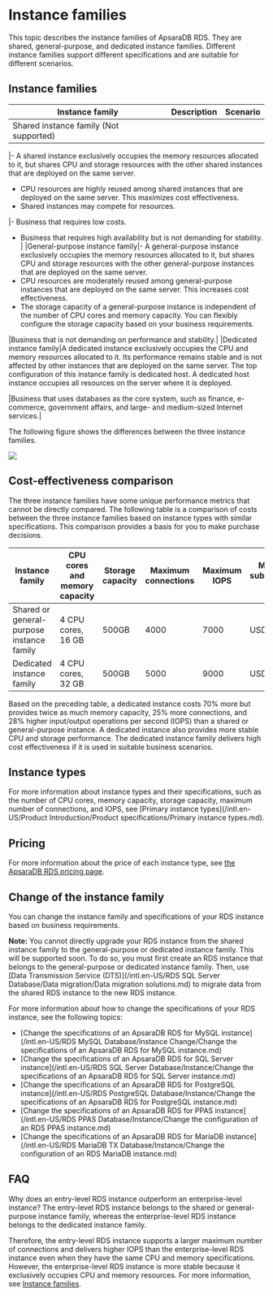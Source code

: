 # Instance families

This topic describes the instance families of ApsaraDB RDS. They are shared, general-purpose, and dedicated instance families. Different instance families support different specifications and are suitable for different scenarios.

## Instance families

|Instance family|Description|Scenario|
|---------------|-----------|--------|
|Shared instance family \(Not supported\)

|-   A shared instance exclusively occupies the memory resources allocated to it, but shares CPU and storage resources with the other shared instances that are deployed on the same server.
-   CPU resources are highly reused among shared instances that are deployed on the same server. This maximizes cost effectiveness.
-   Shared instances may compete for resources.

|-   Business that requires low costs.
-   Business that requires high availability but is not demanding for stability. |
|General-purpose instance family|-   A general-purpose instance exclusively occupies the memory resources allocated to it, but shares CPU and storage resources with the other general-purpose instances that are deployed on the same server.
-   CPU resources are moderately reused among general-purpose instances that are deployed on the same server. This increases cost effectiveness.
-   The storage capacity of a general-purpose instance is independent of the number of CPU cores and memory capacity. You can flexibly configure the storage capacity based on your business requirements.

|Business that is not demanding on performance and stability.|
|Dedicated instance family|A dedicated instance exclusively occupies the CPU and memory resources allocated to it. Its performance remains stable and is not affected by other instances that are deployed on the same server. The top configuration of this instance family is dedicated host. A dedicated host instance occupies all resources on the server where it is deployed.

|Business that uses databases as the core system, such as finance, e-commerce, government affairs, and large- and medium-sized Internet services.|

The following figure shows the differences between the three instance families.

![](https://static-aliyun-doc.oss-cn-hangzhou.aliyuncs.com/assets/img/en-US/8244029951/p1370.png)

## Cost-effectiveness comparison

The three instance families have some unique performance metrics that cannot be directly compared. The following table is a comparison of costs between the three instance families based on instance types with similar specifications. This comparison provides a basis for you to make purchase decisions.

|Instance family|CPU cores and memory capacity|Storage capacity|Maximum connections|Maximum IOPS|Monthly subscription fee|
|---------------|-----------------------------|----------------|-------------------|------------|------------------------|
|Shared or general-purpose instance family|4 CPU cores, 16 GB|500GB|4000|7000|USD 320|
|Dedicated instance family|4 CPU cores, 32 GB|500GB|5000|9000|USD 550|

Based on the preceding table, a dedicated instance costs 70% more but provides twice as much memory capacity, 25% more connections, and 28% higher input/output operations per second \(IOPS\) than a shared or general-purpose instance. A dedicated instance also provides more stable CPU and storage performance. The dedicated instance family delivers high cost effectiveness if it is used in suitable business scenarios.

## Instance types

For more information about instance types and their specifications, such as the number of CPU cores, memory capacity, storage capacity, maximum number of connections, and IOPS, see [Primary instance types](/intl.en-US/Product Introduction/Product specifications/Primary instance types.md).

## Pricing

For more information about the price of each instance type, see [the ApsaraDB RDS pricing page](https://www.alibabacloud.com/zh/product/apsaradb-for-rds?spm=a3c0i.7938564.220486.10.30c7bf1fLOkY71#pricing).

## Change of the instance family

You can change the instance family and specifications of your RDS instance based on business requirements.

**Note:** You cannot directly upgrade your RDS instance from the shared instance family to the general-purpose or dedicated instance family. This will be supported soon. To do so, you must first create an RDS instance that belongs to the general-purpose or dedicated instance family. Then, use [Data Transmission Service \(DTS\)](/intl.en-US/RDS SQL Server Database/Data migration/Data migration solutions.md) to migrate data from the shared RDS instance to the new RDS instance.

For more information about how to change the specifications of your RDS instance, see the following topics:

-   [Change the specifications of an ApsaraDB RDS for MySQL instance](/intl.en-US/RDS MySQL Database/Instance Change/Change the specifications of an ApsaraDB RDS for MySQL instance.md)
-   [Change the specifications of an ApsaraDB RDS for SQL Server instance](/intl.en-US/RDS SQL Server Database/Instance/Change the specifications of an ApsaraDB RDS for SQL Server instance.md)
-   [Change the specifications of an ApsaraDB RDS for PostgreSQL instance](/intl.en-US/RDS PostgreSQL Database/Instance/Change the specifications of an ApsaraDB RDS for PostgreSQL instance.md)
-   [Change the specifications of an ApsaraDB RDS for PPAS instance](/intl.en-US/RDS PPAS Database/Instance/Change the configuration of an RDS PPAS instance.md)
-   [Change the specifications of an ApsaraDB RDS for MariaDB instance](/intl.en-US/RDS MariaDB TX Database/Instance/Change the configuration of an RDS MariaDB instance.md)

## FAQ

Why does an entry-level RDS instance outperform an enterprise-level instance? The entry-level RDS instance belongs to the shared or general-purpose instance family, whereas the enterprise-level RDS instance belongs to the dedicated instance family.

Therefore, the entry-level RDS instance supports a larger maximum number of connections and delivers higher IOPS than the enterprise-level RDS instance even when they have the same CPU and memory specifications. However, the enterprise-level RDS instance is more stable because it exclusively occupies CPU and memory resources. For more information, see [Instance families](#section_hmj_v1d_52b).

